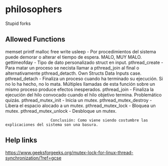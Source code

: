 # philosophers
Stupid forks

## Allowed Functions
memset
printf
malloc
free
write
usleep					- Por procedimientos del sistema puede demorar o alterar el tiempo de espera. MALO, MUY MALO.
gettimeofday			- Tipo de dato personalizado struct en input.
pthread_create			- Para matar un proceso se necista llamar a pthread_join al final o alternativamente pthread_detacth. Own Structs Data Inputs case.
pthread_detach			- Finaliza un proceso cuando ha terminado su ejecución. Si no lo ha hecho, no lo mata. Múltiples llamadas de esta función sobre un mismo proceso produce efectos inesperados.
pthread_join			- Finaliza la ejecución del hilo convocado cuando el hilo objetivo termina. Problemático quizás.
pthread_mutex_init		- Inicia un mutex.
pthread_mutex_destroy	- Libera el espacio alocado a un mutex.
pthread_mutex_lock		- Bloquea un mutex.
pthread_mutex_unlock	- Desbloque un mutex.

						Conclusión: Como viene siendo costumbre las explicaciones del sistema son una basura.

## Help links
https://www.geeksforgeeks.org/mutex-lock-for-linux-thread-synchronization/?ref=gcse
